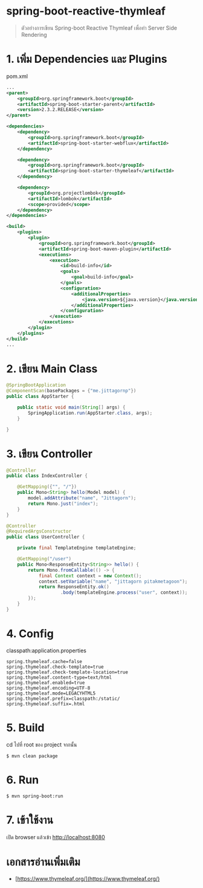 # spring-boot-reactive-thymleaf

> ตัวอย่างการเขียน Spring-boot Reactive Thymleaf เพื่อทำ Server Side Rendering

# 1. เพิ่ม Dependencies และ Plugins

pom.xml 
``` xml
...
<parent>
    <groupId>org.springframework.boot</groupId>
    <artifactId>spring-boot-starter-parent</artifactId>
    <version>2.3.2.RELEASE</version>
</parent>

<dependencies>
    <dependency>
        <groupId>org.springframework.boot</groupId>
        <artifactId>spring-boot-starter-webflux</artifactId>
    </dependency>

    <dependency>
        <groupId>org.springframework.boot</groupId>
        <artifactId>spring-boot-starter-thymeleaf</artifactId>
    </dependency>

    <dependency>
        <groupId>org.projectlombok</groupId>
        <artifactId>lombok</artifactId>
        <scope>provided</scope>
    </dependency>
</dependencies>

<build>
    <plugins>
        <plugin>
            <groupId>org.springframework.boot</groupId>
            <artifactId>spring-boot-maven-plugin</artifactId>
            <executions>
                <execution>
                    <id>build-info</id>
                    <goals>
                        <goal>build-info</goal>
                    </goals>
                    <configuration>
                        <additionalProperties>
                            <java.version>${java.version}</java.version>
                        </additionalProperties>
                    </configuration>
                </execution>
            </executions>
        </plugin>
    </plugins>
</build>
...
```

# 2. เขียน Main Class 

``` java
@SpringBootApplication
@ComponentScan(basePackages = {"me.jittagornp"})
public class AppStarter {

    public static void main(String[] args) {
        SpringApplication.run(AppStarter.class, args);
    }

}
```

# 3. เขียน Controller
``` java
@Controller
public class IndexController {

    @GetMapping({"", "/"})
    public Mono<String> hello(Model model) {
        model.addAttribute("name", "Jittagorn");
        return Mono.just("index");
    }
}

@Controller
@RequiredArgsConstructor
public class UserController {

    private final TemplateEngine templateEngine;

    @GetMapping("/user")
    public Mono<ResponseEntity<String>> hello() {
        return Mono.fromCallable(() -> {
            final Context context = new Context();
            context.setVariable("name", "jittagorn pitakmetagoon");
            return ResponseEntity.ok()
                    .body(templateEngine.process("user", context));
        });
    }
}
```

# 4. Config 
classpath:application.properties 
``` properties 
spring.thymeleaf.cache=false
spring.thymeleaf.check-template=true
spring.thymeleaf.check-template-location=true
spring.thymeleaf.content-type=text/html
spring.thymeleaf.enabled=true
spring.thymeleaf.encoding=UTF-8
spring.thymeleaf.mode=LEGACYHTML5
spring.thymeleaf.prefix=classpath:/static/
spring.thymeleaf.suffix=.html 
```

# 5. Build
cd ไปที่ root ของ project จากนั้น  
``` shell 
$ mvn clean package
```

# 6. Run 
``` shell 
$ mvn spring-boot:run
```

# 7. เข้าใช้งาน

เปิด browser แล้วเข้า [http://localhost:8080](http://localhost:8080)

# เอกสารอ่านเพิ่มเติม

- [https://www.thymeleaf.org/](https://www.thymeleaf.org/)  
